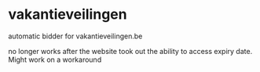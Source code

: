 # vakantieveilingen
automatic bidder for vakantieveilingen.be

no longer works after the website took out the ability to access expiry date. 
Might work on a workaround
